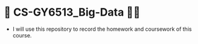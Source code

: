 # :school: CS-GY6513_Big-Data :student:

* I will use this repository to record the homework and coursework of this course.
